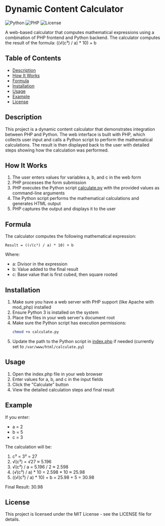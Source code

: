 # Dynamic Content Calculator

![Python](https://img.shields.io/badge/python-3.6%2B-blue)
![PHP](https://img.shields.io/badge/php-7.0%2B-blue)
![License](https://img.shields.io/badge/license-MIT-green)

A web-based calculator that computes mathematical expressions using a combination of PHP frontend and Python backend. The calculator computes the result of the formula: ((√(c³) / a) * 10) + b

## Table of Contents
- [Description](#description)
- [How It Works](#how-it-works)
- [Formula](#formula)
- [Installation](#installation)
- [Usage](#usage)
- [Example](#example)
- [License](#license)

## Description

This project is a dynamic content calculator that demonstrates integration between PHP and Python. The web interface is built with PHP, which collects user input and calls a Python script to perform the mathematical calculations. The result is then displayed back to the user with detailed steps showing how the calculation was performed.

## How It Works

1. The user enters values for variables a, b, and c in the web form
2. PHP processes the form submission
3. PHP executes the Python script [calculate.py](file:///c%3A/Users/ssilva/college/assignment_2/calculate.py) with the provided values as command-line arguments
4. The Python script performs the mathematical calculations and generates HTML output
5. PHP captures the output and displays it to the user

## Formula

The calculator computes the following mathematical expression:

```
Result = ((√(c³) / a) * 10) + b
```

Where:
- a: Divisor in the expression
- b: Value added to the final result
- c: Base value that is first cubed, then square rooted

## Installation

1. Make sure you have a web server with PHP support (like Apache with mod_php) installed
2. Ensure Python 3 is installed on the system
3. Place the files in your web server's document root
4. Make sure the Python script has execution permissions:
   ```bash
   chmod +x calculate.py
   ```
5. Update the path to the Python script in [index.php](file:///c%3A/Users/ssilva/college/assignment_2/index.php) if needed (currently set to `/var/www/html/calculate.py`)

## Usage

1. Open the index.php file in your web browser
2. Enter values for a, b, and c in the input fields
3. Click the "Calculate" button
4. View the detailed calculation steps and final result

## Example

If you enter:
- a = 2
- b = 5
- c = 3

The calculation will be:
1. c³ = 3³ = 27
2. √(c³) = √27 ≈ 5.196
3. √(c³) / a = 5.196 / 2 ≈ 2.598
4. (√(c³) / a) * 10 = 2.598 * 10 ≈ 25.98
5. ((√(c³) / a) * 10) + b = 25.98 + 5 = 30.98

Final Result: 30.98

## License

This project is licensed under the MIT License - see the LICENSE file for details.